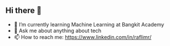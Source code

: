 ## Hi there 👋
- 🌱 I’m currently learning Machine Learning at Bangkit Academy
- 💬 Ask me about anything about tech
- 📫 How to reach me: https://www.linkedin.com/in/raflimr/

<!--
**raflimr/raflimr** is a ✨ _special_ ✨ repository because its `README.md` (this file) appears on your GitHub profile.

Here are some ideas to get you started:

- 🔭 I’m currently working on ...

- 👯 I’m looking to collaborate on ...
- 🤔 I’m looking for help with ...


- 😄 Pronouns: ...
- ⚡ Fun fact: ...
-->
